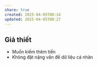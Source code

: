 ```yaml
---
share: true
created: 2025-04-05T00:14
updated: 2025-04-05T00:27
---
```

## Giả thiết
- Muốn kiếm thêm tiền
- Không đặt nặng vấn đề dữ liệu cá nhân